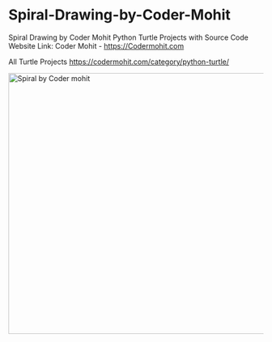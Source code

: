 # Spiral-Drawing-by-Coder-Mohit
Spiral Drawing by Coder Mohit
Python Turtle Projects with Source Code Website Link: Coder Mohit - https://Codermohit.com

All Turtle Projects https://codermohit.com/category/python-turtle/

<img width="515" alt="Spiral by Coder mohit" src="https://user-images.githubusercontent.com/73032070/120934158-cf8af680-c71a-11eb-905c-11a14c29f830.png">
